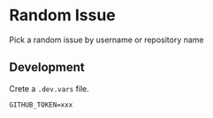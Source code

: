 # Random Issue

Pick a random issue by username or repository name

## Development

Crete a `.dev.vars` file.

```
GITHUB_TOKEN=xxx
```

